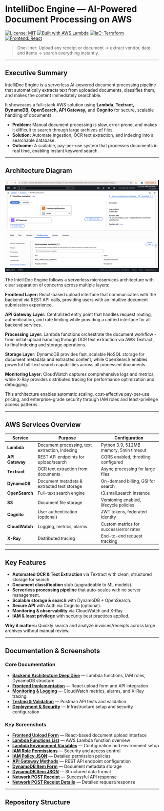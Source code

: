# IntelliDoc Engine — AI-Powered Document Processing on AWS

[![License: MIT](https://img.shields.io/badge/License-MIT-yellow.svg)](https://opensource.org/licenses/MIT) [![Built with AWS Lambda](https://img.shields.io/badge/Built%20with-AWS%20Lambda-orange)](https://aws.amazon.com/lambda/) [![IaC: Terraform](https://img.shields.io/badge/IaC-Terraform-623CE4)](https://www.terraform.io/) [![Frontend: React](https://img.shields.io/badge/Frontend-React-61DAFB)](https://reactjs.org/)

> One-liner: Upload any receipt or document → extract vendor, date, and items → search everything instantly.

---

## Executive Summary

IntelliDoc Engine is a serverless AI-powered document processing pipeline that automatically extracts text from uploaded documents, classifies them, and makes the content immediately searchable.

It showcases a full-stack AWS solution using **Lambda, Textract, DynamoDB, OpenSearch, API Gateway,** and **Cognito** for secure, scalable handling of documents.

- **Problem:** Manual document processing is slow, error-prone, and makes it difficult to search through large archives of files.
- **Solution:** Automate ingestion, OCR text extraction, and indexing into a searchable database.
- **Outcome:** A scalable, pay-per-use system that processes documents in real time, enabling instant keyword search.

---

## Architecture Diagram

![Architecture Diagram](Lambda%20Environment%20Variables.png)

The IntelliDoc Engine follows a serverless microservices architecture with clear separation of concerns across multiple layers:

**Frontend Layer:** React-based upload interface that communicates with the backend via REST API calls, providing users with an intuitive document submission experience.

**API Gateway Layer:** Centralized entry point that handles request routing, authentication, and rate limiting while providing a unified interface for all backend services.

**Processing Layer:** Lambda functions orchestrate the document workflow - from initial upload handling through OCR text extraction via AWS Textract, to final indexing and storage operations.

**Storage Layer:** DynamoDB provides fast, scalable NoSQL storage for document metadata and extracted content, while OpenSearch enables powerful full-text search capabilities across all processed documents.

**Monitoring Layer:** CloudWatch captures comprehensive logs and metrics, while X-Ray provides distributed tracing for performance optimization and debugging.

This architecture enables automatic scaling, cost-effective pay-per-use pricing, and enterprise-grade security through IAM roles and least-privilege access patterns.

---

## AWS Services Overview

| Service | Purpose | Configuration |
|---------|---------|---------------|
| **Lambda** | Document processing, text extraction, indexing | Python 3.9, 512MB memory, 5min timeout |
| **API Gateway** | REST API endpoints for upload/search | CORS enabled, throttling configured |
| **Textract** | OCR text extraction from documents | Async processing for large files |
| **DynamoDB** | Document metadata & extracted text storage | On-demand billing, GSI for search |
| **OpenSearch** | Full-text search engine | t3.small.search instance |
| **S3** | Document file storage | Versioning enabled, lifecycle policies |
| **Cognito** | User authentication (optional) | JWT tokens, federated identity |
| **CloudWatch** | Logging, metrics, alarms | Custom metrics for success/error rates |
| **X-Ray** | Distributed tracing | End-to-end request tracking |

---

## Key Features

- **Automated OCR & Text Extraction** via Textract with clean, structured storage for search.
- **Document classification** stub (upgradeable to ML models).
- **Serverless processing pipeline** that auto-scales with no server management.
- **Scalable storage & search** with DynamoDB + OpenSearch.
- **Secure API** with Auth via Cognito (optional).
- **Monitoring & observability** via CloudWatch and X-Ray.
- **IAM & least privilege** with security best practices applied.

**Why it matters:** Quickly search and analyze invoices/receipts across large archives without manual review.

---

## Documentation & Screenshots

### Core Documentation
- **[Backend Architecture Deep Dive](Backend%20Architecture%20Deep%20Dive.md)** — Lambda functions, IAM roles, DynamoDB structure
- **[Frontend Implementation](Frontend.md)** — React upload form and API integration
- **[Monitoring & Logging](Monitoring_Logging.md)** — CloudWatch metrics, alarms, and X-Ray tracing
- **[Testing & Validation](Testing_Validation.md)** — Postman API tests and validation
- **[Deployment & Security](Deployment_Security.md)** — Infrastructure setup and security configuration

### Key Screenshots
- **[Frontend Upload Form](frontendUpload%20Form.png)** — React-based document upload interface
- **[Lambda Functions List](lambda-functions-list.png)** — AWS Lambda function overview
- **[Lambda Environment Variables](Lambda%20Environment%20Variables.png)** — Configuration and environment setup
- **[IAM Role Permissions](iam-role-permissions.png)** — Security and access control
- **[IAM Policy JSON](iam-policy-json.png)** — Detailed permission policies
- **[API Gateway Methods](api-gateway-methods.png)** — REST API endpoint configuration
- **[DynamoDB Item Form](dynamodb-item-form.png)** — Document metadata storage
- **[DynamoDB Item JSON](dynamodb-item-json.png)** — Structured data format
- **[Network POST Receipt](network%20post%20receipt%20200.png)** — Successful API response
- **[Network POST Receipt Details](network%20post%20receipt%20details.png)** — Detailed request/response

---

## Repository Structure
